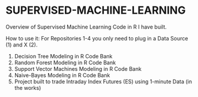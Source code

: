 # SUPERVISED-MACHINE-LEARNING
Overview of Supervised Machine Learning Code in R I have built.

How to use it:
For Repositories 1-4 you only need to plug in a Data Source (1) and X (2).

1. Decision Tree Modeling in R Code Bank
2. Random Forest Modeling in R Code Bank
3. Support Vector Machines Modeling in R Code Bank
4. Naive-Bayes Modeling in R Code Bank
5. Project built to trade Intraday Index Futures (ES) using 1-minute Data (in the works)

